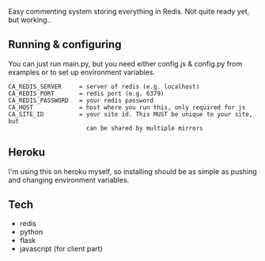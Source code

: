 Easy commenting system storing everything in Redis. Not quite ready yet, but
working..

Running & configuring
---------------------

You can just run main.py, but you need either config.js & config.py from
examples or to set up environment variables.

    CA_REDIS_SERVER     = server of redis (e.g. localhost)
    CA_REDIS_PORT       = redis port (e.g. 6379)
    CA_REDIS_PASSWORD   = your redis password
    CA_HOST             = host where you run this, only required for js
    CA_SITE_ID          = your site id. This MUST be unique to your site, but
                          can be shared by multiple mirrors

Heroku
------

I'm using this on heroku myself, so installing should be as simple as pushing
and changing environment variables.

Tech
----

* redis
* python
* flask
* javascript (for client part)

